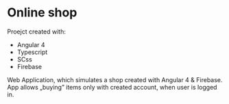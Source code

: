 <h1> Online shop </h1>

Proejct created with:

- Angular 4
- Typescript
- SCss
- Firebase

Web Application, which simulates a shop created with Angular 4 & Firebase. 
App allows „buying” items only with created account, when user is logged in.
